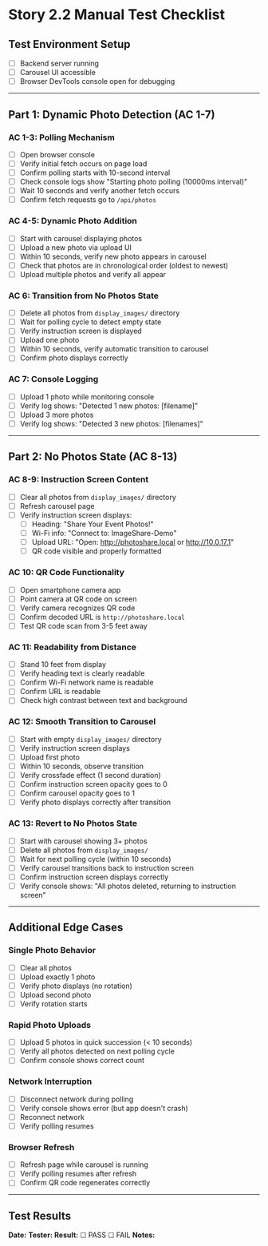 # Story 2.2 Manual Test Checklist

## Test Environment Setup
- [ ] Backend server running
- [ ] Carousel UI accessible
- [ ] Browser DevTools console open for debugging

---

## Part 1: Dynamic Photo Detection (AC 1-7)

### AC 1-3: Polling Mechanism
- [ ] Open browser console
- [ ] Verify initial fetch occurs on page load
- [ ] Confirm polling starts with 10-second interval
- [ ] Check console logs show "Starting photo polling (10000ms interval)"
- [ ] Wait 10 seconds and verify another fetch occurs
- [ ] Confirm fetch requests go to `/api/photos`

### AC 4-5: Dynamic Photo Addition
- [ ] Start with carousel displaying photos
- [ ] Upload a new photo via upload UI
- [ ] Within 10 seconds, verify new photo appears in carousel
- [ ] Check that photos are in chronological order (oldest to newest)
- [ ] Upload multiple photos and verify all appear

### AC 6: Transition from No Photos State
- [ ] Delete all photos from `display_images/` directory
- [ ] Wait for polling cycle to detect empty state
- [ ] Verify instruction screen is displayed
- [ ] Upload one photo
- [ ] Within 10 seconds, verify automatic transition to carousel
- [ ] Confirm photo displays correctly

### AC 7: Console Logging
- [ ] Upload 1 photo while monitoring console
- [ ] Verify log shows: "Detected 1 new photos: [filename]"
- [ ] Upload 3 more photos
- [ ] Verify log shows: "Detected 3 new photos: [filenames]"

---

## Part 2: No Photos State (AC 8-13)

### AC 8-9: Instruction Screen Content
- [ ] Clear all photos from `display_images/` directory
- [ ] Refresh carousel page
- [ ] Verify instruction screen displays:
  - [ ] Heading: "Share Your Event Photos!"
  - [ ] Wi-Fi info: "Connect to: ImageShare-Demo"
  - [ ] Upload URL: "Open: http://photoshare.local or http://10.0.17.1"
  - [ ] QR code visible and properly formatted

### AC 10: QR Code Functionality
- [ ] Open smartphone camera app
- [ ] Point camera at QR code on screen
- [ ] Verify camera recognizes QR code
- [ ] Confirm decoded URL is `http://photoshare.local`
- [ ] Test QR code scan from 3-5 feet away

### AC 11: Readability from Distance
- [ ] Stand 10 feet from display
- [ ] Verify heading text is clearly readable
- [ ] Confirm Wi-Fi network name is readable
- [ ] Confirm URL is readable
- [ ] Check high contrast between text and background

### AC 12: Smooth Transition to Carousel
- [ ] Start with empty `display_images/` directory
- [ ] Verify instruction screen displays
- [ ] Upload first photo
- [ ] Within 10 seconds, observe transition
- [ ] Verify crossfade effect (1 second duration)
- [ ] Confirm instruction screen opacity goes to 0
- [ ] Confirm carousel opacity goes to 1
- [ ] Verify photo displays correctly after transition

### AC 13: Revert to No Photos State
- [ ] Start with carousel showing 3+ photos
- [ ] Delete all photos from `display_images/`
- [ ] Wait for next polling cycle (within 10 seconds)
- [ ] Verify carousel transitions back to instruction screen
- [ ] Confirm instruction screen displays correctly
- [ ] Verify console shows: "All photos deleted, returning to instruction screen"

---

## Additional Edge Cases

### Single Photo Behavior
- [ ] Clear all photos
- [ ] Upload exactly 1 photo
- [ ] Verify photo displays (no rotation)
- [ ] Upload second photo
- [ ] Verify rotation starts

### Rapid Photo Uploads
- [ ] Upload 5 photos in quick succession (< 10 seconds)
- [ ] Verify all photos detected on next polling cycle
- [ ] Confirm console shows correct count

### Network Interruption
- [ ] Disconnect network during polling
- [ ] Verify console shows error (but app doesn't crash)
- [ ] Reconnect network
- [ ] Verify polling resumes

### Browser Refresh
- [ ] Refresh page while carousel is running
- [ ] Verify polling resumes after refresh
- [ ] Confirm QR code regenerates correctly

---

## Test Results

**Date:**
**Tester:**
**Result:** ☐ PASS ☐ FAIL
**Notes:**
